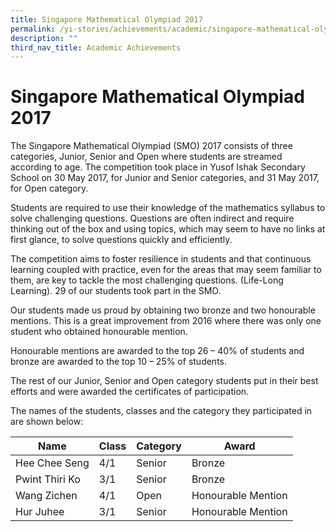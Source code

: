 ```yaml
---
title: Singapore Mathematical Olympiad 2017
permalink: /yi-stories/achievements/academic/singapore-mathematical-olympiad-2017/
description: ""
third_nav_title: Academic Achievements
---
```

# **Singapore Mathematical Olympiad 2017**

The Singapore Mathematical Olympiad (SMO) 2017 consists of three categories, Junior, Senior and Open where students are streamed according to age. The competition took place in Yusof Ishak Secondary School on 30 May 2017, for Junior and Senior categories, and 31 May 2017, for Open category.

Students are required to use their knowledge of the mathematics syllabus to solve challenging questions. Questions are often indirect and require thinking out of the box and using topics, which may seem to have no links at first glance, to solve questions quickly and efficiently.

The competition aims to foster resilience in students and that continuous learning coupled with practice, even for the areas that may seem familiar to them, are key to tackle the most challenging questions. (Life-Long Learning). 29 of our students took part in the SMO.

Our students made us proud by obtaining two bronze and two honourable mentions. This is a great improvement from 2016 where there was only one student who obtained honourable mention.

Honourable mentions are awarded to the top 26 – 40% of students and bronze are awarded to the top 10 – 25% of students.

The rest of our Junior, Senior and Open category students put in their best efforts and were awarded the certificates of participation.

The names of the students, classes and the category they participated in are shown below:

| Name 	| Class 	| Category 	| Award 	|
|---	|---	|---	|---	|
| Hee Chee Seng 	| 4/1 	| Senior 	| Bronze 	|
| Pwint Thiri Ko 	| 3/1 	| Senior 	| Bronze 	|
| Wang Zichen 	| 4/1 	| Open 	| Honourable Mention 	|
| Hur Juhee 	| 3/1 	| Senior 	| Honourable Mention 	|